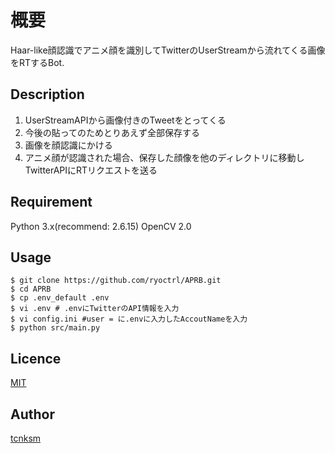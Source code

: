 # 概要

Haar-like顔認識でアニメ顔を識別してTwitterのUserStreamから流れてくる画像をRTするBot.

## Description
1. UserStreamAPIから画像付きのTweetをとってくる
1. 今後の貼ってのためとりあえず全部保存する
1. 画像を顔認識にかける
1. アニメ顔が認識された場合、保存した顔像を他のディレクトリに移動しTwitterAPIにRTリクエストを送る

## Requirement
Python 3.x(recommend: 2.6.15)
OpenCV 2.0

## Usage
	
	$ git clone https://github.com/ryoctrl/APRB.git
	$ cd APRB
	$ cp .env_default .env
	$ vi .env # .envにTwitterのAPI情報を入力
	$ vi config.ini #user = に.envに入力したAccoutNameを入力 
	$ python src/main.py

## Licence

[MIT](https://github.com/tcnksm/tool/blob/master/LICENCE)

## Author

[tcnksm](https://github.com/tcnksm)
